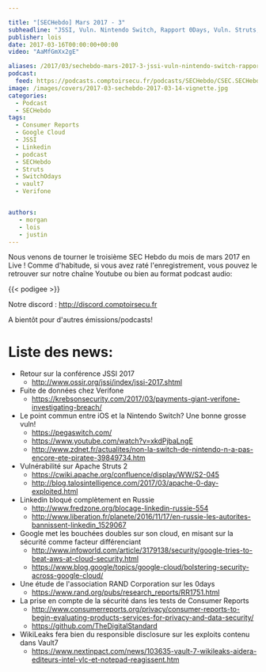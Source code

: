```yaml
---

title: "[SECHebdo] Mars 2017 - 3"
subheadline: "JSSI, Vuln. Nintendo Switch, Rapport 0Days, Vuln. Struts, Leak Verifone, etc."
publisher: lois
date: 2017-03-16T00:00:00+00:00
video: "AaMfGmXx2gE"

aliases: /2017/03/sechebdo-mars-2017-3-jssi-vuln-nintendo-switch-rapport-0days-vuln-struts-leak-verifone-etc/
podcast:
  feed: https://podcasts.comptoirsecu.fr/podcasts/SECHebdo/CSEC.SECHebdo.2017-03-14.mp3
image: /images/covers/2017-03-sechebdo-2017-03-14-vignette.jpg
categories:
  - Podcast
  - SECHebdo
tags:
  - Consumer Reports
  - Google Cloud
  - JSSI
  - Linkedin
  - podcast
  - SECHebdo
  - Struts
  - SwitchOdays
  - vault7
  - Verifone


authors:
   - morgan
   - lois
   - justin
---
```



Nous venons de tourner le troisième SEC Hebdo du mois de mars 2017 en Live ! Comme d'habitude, si vous avez raté l'enregistrement, vous pouvez le retrouver sur notre chaîne Youtube ou bien au format podcast audio:

{{< podigee >}}


Notre discord : <http://discord.comptoirsecu.fr>

A bientôt pour d'autres émissions/podcasts!

# Liste des news:

  * Retour sur la conférence JSSI 2017
      * <http://www.ossir.org/jssi/index/jssi-2017.shtml>
  * Fuite de données chez Verifone
      * <https://krebsonsecurity.com/2017/03/payments-giant-verifone-investigating-breach/>
  * Le point commun entre iOS et la Nintendo Switch? Une bonne grosse vuln!
      * <https://pegaswitch.com/>
      * <https://www.youtube.com/watch?v=xkdPjbaLngE>
      * <http://www.zdnet.fr/actualites/non-la-switch-de-nintendo-n-a-pas-encore-ete-piratee-39849734.htm>
  * Vulnérabilité sur Apache Struts 2
      * <https://cwiki.apache.org/confluence/display/WW/S2-045>
      * <http://blog.talosintelligence.com/2017/03/apache-0-day-exploited.html>
  * Linkedin bloqué complètement en Russie
      * <http://www.fredzone.org/blocage-linkedin-russie-554>
      * <http://www.liberation.fr/planete/2016/11/17/en-russie-les-autorites-bannissent-linkedin_1529067>
  * Google met les bouchées doubles sur son cloud, en misant sur la sécurité comme facteur différenciant
      * <http://www.infoworld.com/article/3179138/security/google-tries-to-beat-aws-at-cloud-security.html>
      * <https://www.blog.google/topics/google-cloud/bolstering-security-across-google-cloud/>
  * Une étude de l'association RAND Corporation sur les 0days
      * <https://www.rand.org/pubs/research_reports/RR1751.html>
  * La prise en compte de la sécurité dans les tests de Consumer Reports
      * <http://www.consumerreports.org/privacy/consumer-reports-to-begin-evaluating-products-services-for-privacy-and-data-security/>
      * <https://github.com/TheDigitalStandard>
  * WikiLeaks fera bien du responsible disclosure sur les exploits contenu dans Vault7
      * <https://www.nextinpact.com/news/103635-vault-7-wikileaks-aidera-editeurs-intel-vlc-et-notepad-reagissent.htm>
